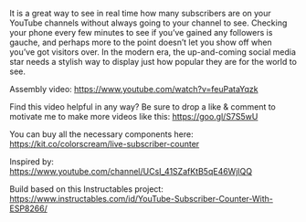 It is a great way to see in real time how many subscribers are on your YouTube channels without always going to your channel to see. Checking your phone every few minutes to see if you’ve gained any followers is gauche, and perhaps more to the point doesn’t let you show off when you’ve got visitors over. In the modern era, the up-and-coming social media star needs a stylish way to display just how popular they are for the world to see.

Assembly video: https://www.youtube.com/watch?v=feuPataYqzk 

Find this video helpful in any way? Be sure to drop a like & comment to motivate me to make more videos like this: https://goo.gl/S7S5wU

You can buy all the necessary components here: https://kit.co/colorscream/live-subscriber-counter

Inspired by: https://www.youtube.com/channel/UCsI_41SZafKtB5qE46WjlQQ

Build based on this Instructables project: https://www.instructables.com/id/YouTube-Subscriber-Counter-With-ESP8266/
